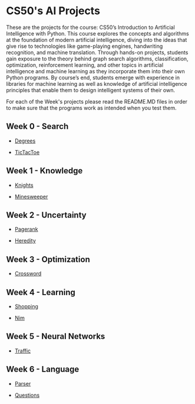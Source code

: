 # CS50's AI Projects

These are the projects for the course: CS50’s Introduction to Artificial Intelligence with Python. This course explores the concepts and algorithms at the foundation of modern artificial intelligence, diving into the ideas that give rise to technologies like game-playing engines, handwriting recognition, and machine translation. Through hands-on projects, students gain exposure to the theory behind graph search algorithms, classification, optimization, reinforcement learning, and other topics in artificial intelligence and machine learning as they incorporate them into their own Python programs. By course’s end, students emerge with experience in libraries for machine learning as well as knowledge of artificial intelligence principles that enable them to design intelligent systems of their own.

For each of the Week's projects please read the README.MD files in order to make sure
that the programs work as intended when you test them.

## Week 0 - Search

* [Degrees](https://github.com/JordiCathew/CS50AI/tree/master/Week0Search/degrees)

* [TicTacToe](https://github.com/JordiCathew/CS50AI/tree/master/Week0Search/tictactoe)

## Week 1 - Knowledge

* [Knights](https://github.com/JordiCathew/CS50AI/tree/master/Week1Knowledge/knights) 

* [Minesweeper](https://github.com/JordiCathew/CS50AI/tree/master/Week1Knowledge/minesweeper)

## Week 2 - Uncertainty

* [Pagerank](https://github.com/JordiCathew/CS50AI/tree/master/Week2Uncertainty/pagerank)

* [Heredity](https://github.com/JordiCathew/CS50AI/tree/master/Week2Uncertainty/heredity)

## Week 3 - Optimization

* [Crossword](https://github.com/JordiCathew/CS50AI/tree/master/Week3Optimization/crossword)

## Week 4 - Learning

* [Shopping](https://github.com/JordiCathew/CS50AI/tree/master/Week4Learning/shopping)

* [Nim](https://github.com/JordiCathew/CS50AI/tree/master/Week4Learning/nim)

## Week 5 - Neural Networks

* [Traffic](https://github.com/JordiCathew/CS50AI/tree/master/Week5NeuralNetworks/traffic)

## Week 6 - Language

* [Parser](https://github.com/JordiCathew/CS50AI/tree/master/Week6Language/parser)

* [Questions](https://github.com/JordiCathew/CS50AI/tree/master/Week6Language/questions)

